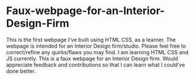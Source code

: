 # Faux-webpage-for-an-Interior-Design-Firm
This is the first webpage I've built using HTML CSS, as a learner. The webpage is intended for an Interior Design firm/studio. Please feel free to correct/refine any quirks/flaws you may find.
I am learning HTML CSS and JS currently. This is a faux webpage for an Interior Design firm. Would appreciate feedback and contributions so that I can learn what I could've done better.
